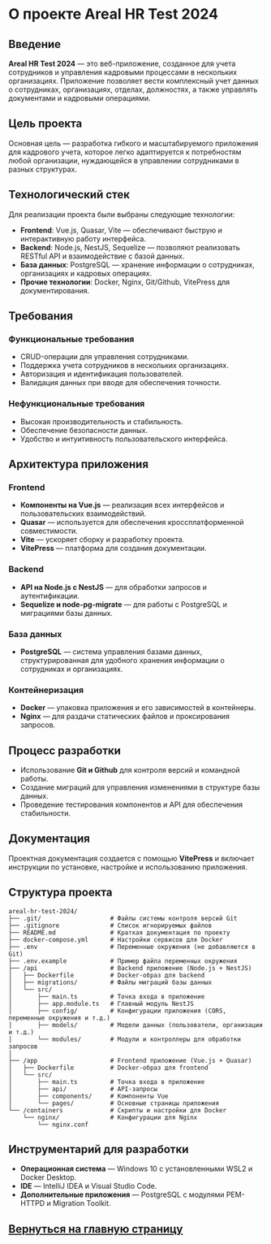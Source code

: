 # О проекте Areal HR Test 2024

## Введение

**Areal HR Test 2024** — это веб-приложение, созданное для учета сотрудников и управления кадровыми процессами в нескольких организациях. Приложение позволяет вести комплексный учет данных о сотрудниках, организациях, отделах, должностях, а также управлять документами и кадровыми операциями.

## Цель проекта

Основная цель — разработка гибкого и масштабируемого приложения для кадрового учета, которое легко адаптируется к потребностям любой организации, нуждающейся в управлении сотрудниками в разных структурах.

## Технологический стек

Для реализации проекта были выбраны следующие технологии:

- **Frontend**: Vue.js, Quasar, Vite — обеспечивают быструю и интерактивную работу интерфейса.
- **Backend**: Node.js, NestJS, Sequelize — позволяют реализовать RESTful API и взаимодействие с базой данных.
- **База данных**: PostgreSQL — хранение информации о сотрудниках, организациях и кадровых операциях.
- **Прочие технологии**: Docker, Nginx, Git/Github, VitePress для документирования.

## Требования

### Функциональные требования

- CRUD-операции для управления сотрудниками.
- Поддержка учета сотрудников в нескольких организациях.
- Авторизация и идентификация пользователей.
- Валидация данных при вводе для обеспечения точности.

### Нефункциональные требования

- Высокая производительность и стабильность.
- Обеспечение безопасности данных.
- Удобство и интуитивность пользовательского интерфейса.

## Архитектура приложения

### Frontend

- **Компоненты на Vue.js** — реализация всех интерфейсов и пользовательских взаимодействий.
- **Quasar** — используется для обеспечения кроссплатформенной совместимости.
- **Vite** — ускоряет сборку и разработку проекта.
- **VitePress** — платформа для создания документации.

### Backend

- **API на Node.js с NestJS** — для обработки запросов и аутентификации.
- **Sequelize и node-pg-migrate** — для работы с PostgreSQL и миграциями базы данных.

### База данных

- **PostgreSQL** — система управления базами данных, структурированная для удобного хранения информации о сотрудниках и организациях.

### Контейнеризация

- **Docker** — упаковка приложения и его зависимостей в контейнеры.
- **Nginx** — для раздачи статических файлов и проксирования запросов.

## Процесс разработки

- Использование **Git и Github** для контроля версий и командной работы.
- Создание миграций для управления изменениями в структуре базы данных.
- Проведение тестирования компонентов и API для обеспечения стабильности.

## Документация

Проектная документация создается с помощью **VitePress** и включает инструкции по установке, настройке и использованию приложения.

## Структура проекта

```
areal-hr-test-2024/
├── .git/                   # Файлы системы контроля версий Git
├── .gitignore              # Список игнорируемых файлов
├── README.md               # Краткая документация по проекту
├── docker-compose.yml      # Настройки сервисов для Docker
├── .env                    # Переменные окружения (не добавляются в Git)
├── .env.example            # Пример файла переменных окружения
├── /api                    # Backend приложение (Node.js + NestJS)
│   ├── Dockerfile          # Docker-образ для backend
│   ├── migrations/         # Файлы миграций базы данных
│   └── src/
│       ├── main.ts         # Точка входа в приложение
│       ├── app.module.ts   # Главный модуль NestJS
│       ├── config/         # Конфигурации приложения (CORS, переменные окружения и т.д.)
│       ├── models/         # Модели данных (пользователи, организации и т.д.)
│       └── modules/        # Модули и контроллеры для обработки запросов
│
├── /app                    # Frontend приложение (Vue.js + Quasar)
│   ├── Dockerfile          # Docker-образ для frontend
│   └── src/
│       ├── main.ts         # Точка входа в приложение
│       ├── api/            # API-запросы
│       ├── components/     # Компоненты Vue
│       └── pages/          # Основные страницы приложения
└── /containers             # Скрипты и настройки для Docker
    └── nginx/              # Конфигурации для Nginx
        └── nginx.conf
```

## Инструментарий для разработки

- **Операционная система** — Windows 10 с установленными WSL2 и Docker Desktop.
- **IDE** — IntelliJ IDEA и Visual Studio Code.
- **Дополнительные приложения** — PostgreSQL с модулями PEM-HTTPD и Migration Toolkit.

## [Вернуться на главную страницу](index.md)